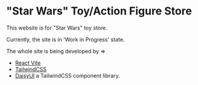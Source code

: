 # "Star Wars" Toy/Action Figure Store

This website is for "Star Wars" toy store.

Currently, the site is in 'Work in Progress' state.

The whole site is being developed by =>

- [React Vite](https://github.com/vitejs/vite-plugin-react/blob/main/packages/plugin-react/README.md)
- [TailwindCSS](https://tailwindcss.com/)
- [DaisyUI](https://daisyui.com/) a TailwindCSS component library.
